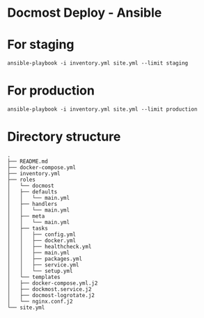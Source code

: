 # Docmost Deploy - Ansible

# For staging

`ansible-playbook -i inventory.yml site.yml --limit staging`

# For production

`ansible-playbook -i inventory.yml site.yml --limit production`

# Directory structure

```
.
├── README.md
├── docker-compose.yml
├── inventory.yml
├── roles
│   └── docmost
│   ├── defaults
│   │   └── main.yml
│   ├── handlers
│   │   └── main.yml
│   ├── meta
│   │   └── main.yml
│   ├── tasks
│   │   ├── config.yml
│   │   ├── docker.yml
│   │   ├── healthcheck.yml
│   │   ├── main.yml
│   │   ├── packages.yml
│   │   ├── service.yml
│   │   └── setup.yml
│   └── templates
│   ├── docker-compose.yml.j2
│   ├── dockmost.service.j2
│   ├── docmost-logrotate.j2
│   └── nginx.conf.j2
└── site.yml
```
